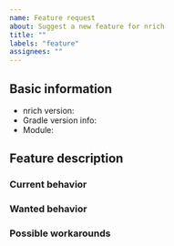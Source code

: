 ```yaml
---
name: Feature request
about: Suggest a new feature for nrich
title: ""
labels: "feature"
assignees: ""
---
```


<!--
  Please use Markdown syntax throughout the report for improved clarity.
  https://guides.github.com/features/mastering-markdown/
-->

## Basic information
* nrich version:
  <!-- released version or snapshot version -->
  <!-- for snapshot version include main branch commit SHA (i.e. as given from "git rev-parse HEAD" command) -->
* Gradle version info:
  <!-- output of "./gradlew --version" command -->
* Module:
  <!-- Please, include name(s) of relevant nrich's module(s). If not related to any specific module, specify "project" instead. -->

## Feature description
<!--
  Please, describe the feature you envision.
  For example, you might include (pseudo-)code snippets showing what it might look like.
-->

### Current behavior
<!-- Please, provide the current behavior around this topic, if applicable. -->

### Wanted behavior
<!-- Please, describe the desired outcome around the suggested feature. -->

### Possible workarounds
<!-- Please, share any workarounds for the described feature, if applicable. -->
